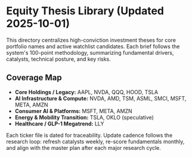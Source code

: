# Equity Thesis Library (Updated 2025-10-01)

This directory centralizes high-conviction investment theses for core portfolio names and active watchlist candidates. Each brief follows the system's 100-point methodology, summarizing fundamental drivers, catalysts, technical posture, and key risks.

## Coverage Map
- **Core Holdings / Legacy:** AAPL, NVDA, QQQ, HOOD, TSLA
- **AI Infrastructure & Compute:** NVDA, AMD, TSM, ASML, SMCI, MSFT, META, AMZN
- **Consumer AI & Platforms:** MSFT, META, AMZN
- **Energy & Mobility Transition:** TSLA, OKLO (speculative)
- **Healthcare / GLP-1 Megatrend:** LLY

Each ticker file is dated for traceability. Update cadence follows the research loop: refresh catalysts weekly, re-score fundamentals monthly, and align with the master plan after each major research cycle.
